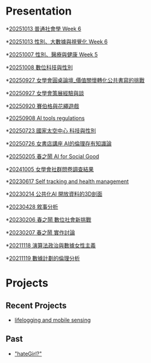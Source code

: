 # Presentation
*[20251013 普通社會學 Week 6]()

*[20251013 性別、大數據與視覺化 Week 6](https://docs.google.com/presentation/d/e/2PACX-1vRLb5uFg8iuOiV7V2WXlVoNTRqEcLA6ad9Pku77KGsIQwhrJ-6IJ_AXino9ewfiJkGrW3c8Up1-a4NY/pub?start=false&loop=false&delayms=3000)

*[20251007 性別、醫療與健康 Week 5]()

*[20251008 數位科技與性別]()

*[20250927 女學會圓桌論壇_價值關懷轉化公共書寫的挑戰]()

*[20250927 女學會策展經驗與談]()

*[20250920 賽伯格與花繩遊戲]()

*[20250908 AI tools regulations]()

*[20250723 國家太空中心 科技與性別]()

*[20250726 女書店講座 AI的倫理存有知識論]()

*[20250205 春之鬧 AI for Social Good]()

*[20241005 女學會社群問卷調查結果]()

*[20230617 Self tracking and health management]()

*[20230214 公共化AI 開放資料的3D剖面]()

*[20230428 敘事分析]()

*[20230206 春之鬧 數位社會新挑戰]()

*[20230207 春之鬧 實作討論]()

*[20211118 演算法政治與數據女性主義]()

*[20211119 數據計劃的倫理分析]()


# Projects

## Recent Projects
* [lifelogging and mobile sensing]()

## Past
* ["hateGirl?"]()

